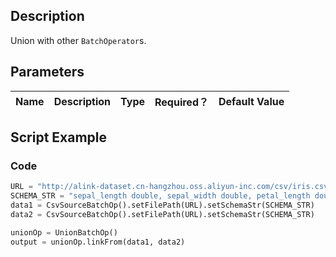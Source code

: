 ## Description
Union with other <code>BatchOperator</code>s.

## Parameters
| Name | Description | Type | Required？ | Default Value |
| --- | --- | --- | --- | --- |


## Script Example
### Code

```python
URL = "http://alink-dataset.cn-hangzhou.oss.aliyun-inc.com/csv/iris.csv"
SCHEMA_STR = "sepal_length double, sepal_width double, petal_length double, petal_width double, category string";
data1 = CsvSourceBatchOp().setFilePath(URL).setSchemaStr(SCHEMA_STR)
data2 = CsvSourceBatchOp().setFilePath(URL).setSchemaStr(SCHEMA_STR)

unionOp = UnionBatchOp()
output = unionOp.linkFrom(data1, data2)
```
